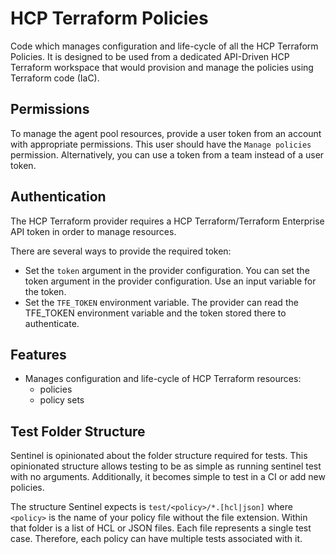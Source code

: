# HCP Terraform Policies

Code which manages configuration and life-cycle of all the HCP Terraform
Policies. It is designed to be used from a dedicated API-Driven HCP Terraform
workspace that would provision and manage the policies using Terraform code (IaC).

## Permissions

To manage the agent pool resources, provide a user token from an account with
appropriate permissions. This user should have the `Manage policies` permission.
Alternatively, you can use a token from a team instead of a user token.

## Authentication

The HCP Terraform provider requires a HCP Terraform/Terraform Enterprise API token in
order to manage resources.

There are several ways to provide the required token:

- Set the `token` argument in the provider configuration. You can set the token argument in the provider configuration. Use an
input variable for the token.
- Set the `TFE_TOKEN` environment variable. The provider can read the TFE_TOKEN environment variable and the token stored there
to authenticate.

## Features

- Manages configuration and life-cycle of HCP Terraform resources:
  - policies
  - policy sets

## Test Folder Structure

Sentinel is opinionated about the folder structure required for tests. This
opinionated structure allows testing to be as simple as running sentinel
test with no arguments. Additionally, it becomes simple to test in a CI or
add new policies.

The structure Sentinel expects is `test/<policy>/*.[hcl|json]` where `<policy>`
is the name of your policy file without the file extension. Within that
folder is a list of HCL or JSON files. Each file represents a single test
case. Therefore, each policy can have multiple tests associated with it.

